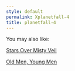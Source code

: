 ```yaml
---
style: default
permalink: Xplanetfall-4
title: planetfall-4
---
```

You may also like:

[Stars Over Misty Veil](http://scp-wiki.net/stars-over-misty-veil)

[Old Men, Young Men](http://scp-wiki.net/oldmenyoungmen)
